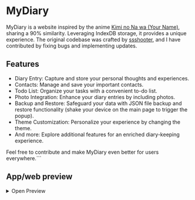 # MyDiary
MyDiary is a website inspired by the anime [Kimi no Na wa (Your Name)](https://myanimelist.net/xxx), sharing a 90% similarity. Leveraging IndexDB storage, it provides a unique experience. The original codebase was crafted by [ssshooter](https://github.com/ssshooter/MyDiary/), and I have contributed by fixing bugs and implementing updates.


## Features
- Diary Entry: Capture and store your personal thoughts and experiences.
- Contacts: Manage and save your important contacts.
- Todo List: Organize your tasks with a convenient to-do list.
- Photo Integration: Enhance your diary entries by including photos.
- Backup and Restore: Safeguard your data with JSON file backup and restore functionality (shake your device on the main page to trigger the popup).
- Theme Customization: Personalize your experience by changing the theme.
- And more: Explore additional features for an enriched diary-keeping experience.

Feel free to contribute and make MyDiary even better for users everywhere.```

## App/web preview
<details>
  <summary>Open Preview</summary>
  ![Screenshot 1](screenshots/1.jpg)
  ![Screenshot 2](screenshots/2.jpg)
  ![Screenshot 3](screenshots/3.jpg)
  ![Screenshot 4](screenshots/4.jpg)
  ![Screenshot 5](screenshots/5.jpg)
  ![Screenshot 6](screenshots/6.jpg)
</details>
